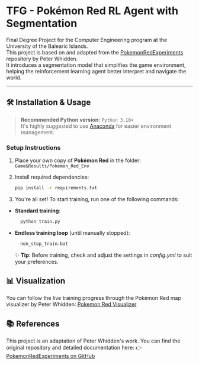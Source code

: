 # TFG - Pokémon Red RL Agent with Segmentation

Final Degree Project for the Computer Engineering program at the University of the Balearic Islands.  
This project is based on and adapted from the [PokemonRedExperiments](https://github.com/PWhiddy/PokemonRedExperiments) repository by Peter Whidden.  
It introduces a segmentation model that simplifies the game environment, helping the reinforcement learning agent better interpret and navigate the world.

---

## 🛠️ Installation & Usage

> **Recommended Python version:** `Python 3.10+`  
> It's highly suggested to use [Anaconda](https://anaconda.org/anaconda/python) for easier environment management.

### Setup Instructions

1. Place your own copy of **Pokémon Red** in the folder:  
   `Game&Results/Pokemon_Red_Env`

2. Install required dependencies:  
   ```bash
   pip install -r requirements.txt
   ````

3. You're all set!
To start training, run one of the following commands:
- **Standard training**:
     ```bash
       python train.py
     ````
- **Endless training loop** (until manually stopped):
     ```bash
       non_stop_train.bat
     ````
  ✨ **Tip**: Before training, check and adjust the settings in *config.yml* to suit your preferences.

## 📊 Visualization
You can follow the live training progress through the Pokémon Red map visualizer by Peter Whidden: [Pokemon Red Visualizer](https://pwhiddy.github.io/pokerl-map-viz/)

## 📚 References
This project is an adaptation of Peter Whidden's work.
You can find the original repository and detailed documentation here:
👉 [PokemonRedExperiments on GitHub](https://github.com/PWhiddy/PokemonRedExperiments)
